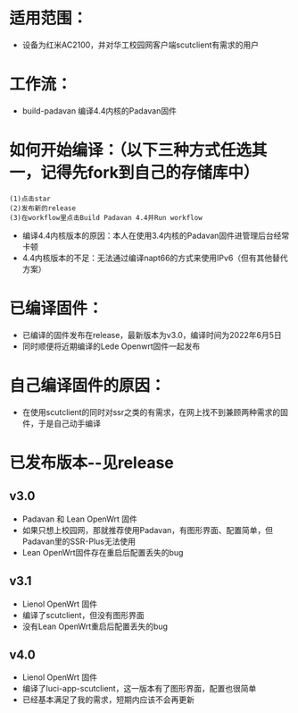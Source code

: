 # 适用范围：
* 设备为红米AC2100，并对华工校园网客户端scutclient有需求的用户
# 工作流：
* build-padavan 编译4.4内核的Padavan固件
# 如何开始编译：（以下三种方式任选其一，记得先fork到自己的存储库中）
    (1)点击star
    (2)发布新的release
    (3)在workflow里点击Build Padavan 4.4并Run workflow
* 编译4.4内核版本的原因：本人在使用3.4内核的Padavan固件进管理后台经常卡顿
* 4.4内核版本的不足：无法通过编译napt66的方式来使用IPv6（但有其他替代方案）
# 已编译固件：
* 已编译的固件发布在release，最新版本为v3.0，编译时间为2022年6月5日
* 同时顺便将近期编译的Lede Openwrt固件一起发布
# 自己编译固件的原因：
* 在使用scutclient的同时对ssr之类的有需求，在网上找不到兼顾两种需求的固件，于是自己动手编译
# 已发布版本--见release
## v3.0
  * Padavan 和 Lean OpenWrt 固件
  * 如果只想上校园网，那就推荐使用Padavan，有图形界面、配置简单，但Padavan里的SSR-Plus无法使用
  * Lean OpenWrt固件存在重启后配置丢失的bug
## v3.1
  * Lienol OpenWrt 固件
  * 编译了scutclient，但没有图形界面
  * 没有Lean OpenWrt重启后配置丢失的bug
## v4.0
  * Lienol OpenWrt 固件
  * 编译了luci-app-scutclient，这一版本有了图形界面，配置也很简单
  * 已经基本满足了我的需求，短期内应该不会再更新

